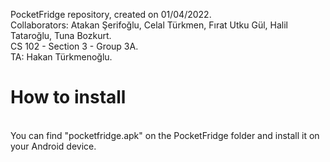 PocketFridge repository, created on 01/04/2022. <br>
Collaborators: Atakan Şerifoğlu, Celal Türkmen, Fırat Utku Gül, Halil Tataroğlu, Tuna Bozkurt.<br>
CS 102 - Section 3 - Group 3A.<br>
TA: Hakan Türkmenoğlu.<br>

<h1> How to install </h1> <br>
You can find "pocketfridge.apk" on the PocketFridge folder and install it on your Android device.
